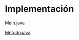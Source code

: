 <h1>Implementación</h1>

<a href="Regla_Falsa/src/Paquete01/Main.java">Main.java</a>

<a href="Regla_Falsa/src/Paquete01/Metodo.java">Metodo.java</a>
